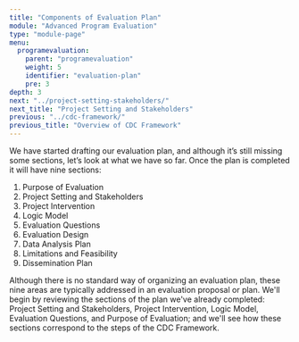 ```yaml
---
title: "Components of Evaluation Plan"
module: "Advanced Program Evaluation"
type: "module-page"
menu:
  programevaluation:
    parent: "programevaluation"
    weight: 5
    identifier: "evaluation-plan"
    pre: 3
depth: 3
next: "../project-setting-stakeholders/"
next_title: "Project Setting and Stakeholders"
previous: "../cdc-framework/"
previous_title: "Overview of CDC Framework"
---
```

<div class="programevaluation"><div class="pageblock"><p>We have started drafting our evaluation plan, and although it’s still missing some sections, let’s look at what we have so far. Once the plan is completed it will have nine sections:</p>
</div><div class="pageblock well">
<div class="pullquote"><ol>
<li>Purpose of Evaluation</li>
<li>Project Setting and Stakeholders</li>
<li>Project Intervention</li>
<li>Logic Model</li>
<li>Evaluation Questions</li>
<li>Evaluation Design</li>
<li>Data Analysis Plan</li>
<li>Limitations and Feasibility</li>
<li>Dissemination Plan</li>
</ol></div>
</div><div class="pageblock"><p>Although there is no standard way of organizing an evaluation plan, these nine areas are typically addressed in an evaluation proposal or plan. We'll begin by reviewing the sections of the plan we've already completed: Project Setting and Stakeholders, Project Intervention, Logic Model, Evaluation Questions, and Purpose of Evaluation; and we'll see how these sections correspond to the steps of the CDC Framework.</p>
</div></div>